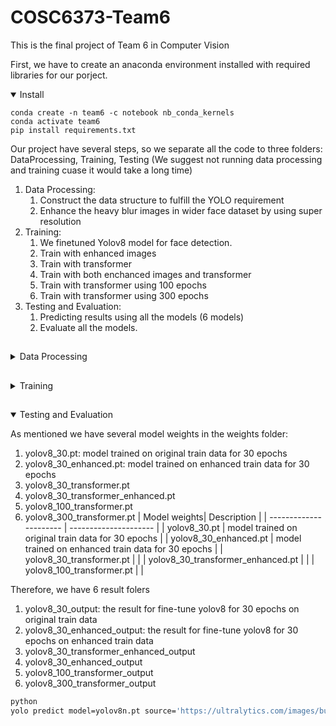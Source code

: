 # COSC6373-Team6
This is the final project of Team 6 in Computer Vision

First, we have to create an anaconda environment installed with required libraries for our porject.

<details open>
<summary>Install</summary>
  
```
conda create -n team6 -c notebook nb_conda_kernels
conda activate team6
pip install requirements.txt
```

</details>

Our project have several steps, so we separate all the code to three folders: DataProcessing, Training, Testing
(We suggest not running data processing and training cuase it would take a long time)
1. Data Processing: 
    1. Construct the data structure to fulfill the YOLO requirement 
    2. Enhance the heavy blur images in wider face dataset by using super resolution
2. Training:
    1. We finetuned Yolov8 model for face detection.
    2. Train with enhanced images
    3. Train with transformer
    4. Train with both enchanced images and transformer
    5. Train with transformer using 100 epochs
    6. Train with transformer using 300 epochs
3.  Testing and Evaluation:
    1. Predicting results using all the models (6 models)
    2. Evaluate all the models.

## <div align="center"></div>

<details close>
<summary>Data Processing</summary>

clone the this repository
```bash
cd DataProcessing
git clone https://github.com/sczhou/CodeFormer
cd CodeFormer
```
Then install more libraries
 ```bash
pip3 install -r requirements.txt
python basicsr/setup.py develop
conda install -c conda-forge dlib (only for face detection or cropping with dlib)
```

1. Preparing data:
Find all the heavy blur images in train and val dataset, and put them in a new folder. Which will run the process file through terminal, to download WilderFace data and prepare the data for enhancement. It takes time.
 ```bash
python ../widerface.py
```
2. Run Super Resolution (It will take forever.)
 ```bash
python inference_codeformer.py -w 0.7 --input_path ./train_heavy_blur --bg_upsampler realesrgan --face_upsample --output_path ./train_enhanced
python inference_codeformer.py -w 0.7 --input_path ./val_heavy_blur --bg_upsampler realesrgan --face_upsample --output_path ./val_enhanced
```
3. Resize the enhanced image to their original size
 ```bash
python ../resize.py
```
4. Prepare YOLO style files
 ```bash
python ../yolov7_train_face_data_preparation.py
```
This will generate folders "train" "val" in the data/widerface and the widerface.yaml
compress "train","val" folder as well as widerface.yaml to a zip file, this will be used for training.
5. Prepare YOLO style enhanced files for training
```bash
python ../enhanced_widerface.py
```
this will copy the enhanced images to the train,val images files, compress them like the previous step, this will be used for training.

6. Prepare WiderFace style WIDER_val/images with enhanced file
```bash
  python ../wilderface_val_enhance.py 
```
this will copy the enhanced val images to the WIDER_val/images, compress it for testing.
  
</details>

## <div align="center"></div>

<details close>
<summary>Training</summary>

```bash
python
yolo predict model=yolov8n.pt source='https://ultralytics.com/images/bus.jpg'
```

</details>

## <div align="center"></div>

<details open>
<summary>Testing and Evaluation</summary>

As mentioned we have several model weights in the weights folder:
1. yolov8_30.pt: model trained on original train data for 30 epochs
2. yolov8_30_enhanced.pt: model trained on enhanced train data for 30 epochs
3. yolov8_30_transformer.pt
4. yolov8_30_transformer_enhanced.pt
5. yolov8_100_transformer.pt
6. yolov8_300_transformer.pt
| Model weights| Description | 
| ---------------------- | --------------------- |
| yolov8_30.pt | model trained on original train data for 30 epochs |
| yolov8_30_enhanced.pt | model trained on enhanced train data for 30 epochs |
| yolov8_30_transformer.pt | |
| yolov8_30_transformer_enhanced.pt | |
| yolov8_100_transformer.pt | |
  

Therefore, we have 6 result folers
1.  yolov8_30_output: the result for fine-tune yolov8 for 30 epochs on original train data
2.  yolov8_30_enhanced_output: the result for fine-tune yolov8 for 30 epochs on enhanced train data
3.  yolov8_30_transformer_enhanced_output
4.  yolov8_30_enhanced_output
5.  yolov8_100_transformer_output
6.  yolov8_300_transformer_output
 
```bash
python
yolo predict model=yolov8n.pt source='https://ultralytics.com/images/bus.jpg'
```

</details>
